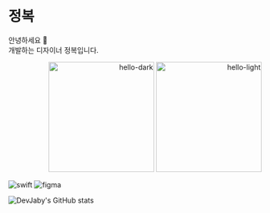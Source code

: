 <!--
**DevJaby/DevJaby** is a ✨ _special_ ✨ repository because its `README.md` (this file) appears on your GitHub profile.

Here are some ideas to get you started:

- 🔭 I’m currently working on ...
- 🌱 I’m currently learning ...
- 👯 I’m looking to collaborate on ...
- 🤔 I’m looking for help with ...
- 💬 Ask me about ...
- 📫 How to reach me: ...
- 😄 Pronouns: ...
- ⚡ Fun fact: ...
-->

# 정복

<p>
  안녕하세요 🤗<br>
  개발하는 디자이너 정복입니다.
  <p align="right">
    <img src="./assets/hello-dark.gif#gh-light-mode-only" alt="hello-dark" height="220" width="210" />
    <img src="./assets/hello-light.gif#gh-dark-mode-only" alt="hello-light" height="220" width="210" />
  </p>
</p>

![swift](https://github.com/DevJaby/DevJaby/assets/161338683/328838d1-e08d-455c-8cc6-44b1657a4179)
![figma](https://github.com/DevJaby/DevJaby/assets/161338683/958b0962-3697-4c84-9d46-e0e183378d7a)


![DevJaby's GitHub stats](https://github-readme-stats.vercel.app/api?username=DevJaby&show_icons=true&theme=dark)
